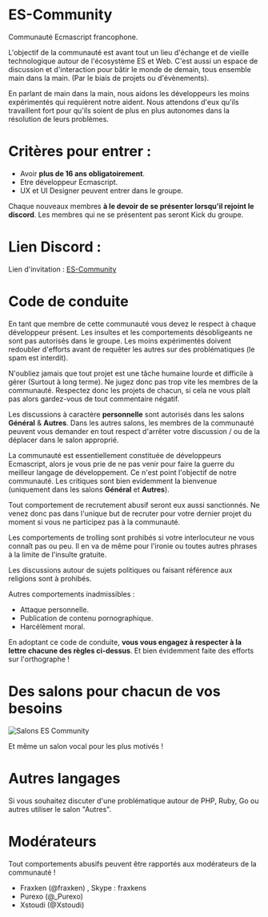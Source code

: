 # ES-Community
Communauté Ecmascript francophone.

L'objectif de la communauté est avant tout un lieu d'échange et de vieille technologique autour de l'écosystème ES et Web. C'est aussi un espace de discussion et d'interaction pour bâtir le monde de demain, tous ensemble main dans la main. (Par le biais de projets ou d'évènements). 

En parlant de main dans la main, nous aidons les développeurs les moins expérimentés qui requièrent notre aident. Nous attendons d'eux qu'ils travaillent fort pour qu'ils soient de plus en plus autonomes dans la résolution de leurs problèmes.

# Critères pour entrer : 

- Avoir **plus de 16 ans obligatoirement**.
- Etre développeur Ecmascript. 
- UX et UI Designer peuvent entrer dans le groupe. 

Chaque nouveaux membres **à le devoir de se présenter lorsqu'il rejoint le discord**. Les membres qui ne se présentent pas seront Kick du groupe.

# Lien Discord : 

Lien d'invitation : [ES-Community](https://discordapp.com/invite/0sRTKhyvzo78R44a)

# Code de conduite

En tant que membre de cette communauté vous devez le respect à chaque développeur présent. Les insultes et les comportements désobligeants ne sont pas autorisés dans le groupe. Les moins expérimentés doivent redoubler d'efforts avant de requêter les autres sur des problématiques (le spam est interdit). 

N'oubliez jamais que tout projet est une tâche humaine lourde et difficile à gérer (Surtout à long terme). Ne jugez donc pas trop vite les membres de la communauté. Respectez donc les projets de chacun, si cela ne vous plaît pas alors gardez-vous de tout commentaire négatif.

Les discussions à caractère **personnelle** sont autorisés dans les salons **Général** & **Autres**. Dans les autres salons, les membres de la communauté peuvent vous demander en tout respect d'arrêter votre discussion / ou de la déplacer dans le salon approprié.

La communauté est essentiellement constituée de développeurs Ecmascript, alors je vous prie de ne pas venir pour faire la guerre du meilleur langage de développement. Ce n'est point l'objectif de notre communauté. 
Les critiques sont bien evidemment la bienvenue (uniquement dans les salons **Général** et **Autres**). 

Tout comportement de recrutement abusif seront eux aussi sanctionnés. Ne venez donc pas dans l'unique but de recruter pour votre dernier projet du moment si vous ne participez pas à la communauté.

Les comportements de trolling sont prohibés si votre interlocuteur ne vous connaît pas ou peu. Il en va de même pour l'ironie ou toutes autres phrases à la limite de l'insulte gratuite. 

Les discussions autour de sujets politiques ou faisant référence aux religions sont à prohibés.

Autres comportements inadmissibles : 

- Attaque personnelle. 
- Publication de contenu pornographique. 
- Harcélèment moral.

En adoptant ce code de conduite, **vous vous engagez à respecter à la lettre chacune des règles ci-dessus**. Et bien évidemment faite des efforts sur l'orthographe ! 

# Des salons pour chacun de vos besoins  

![Salons ES Community](https://i.imgur.com/8BUCczi.png)

Et même un salon vocal pour les plus motivés ! 

# Autres langages 

Si vous souhaitez discuter d'une problématique autour de PHP, Ruby, Go ou autres utiliser le salon "Autres". 

# Modérateurs  

Tout comportements abusifs peuvent être rapportés aux modérateurs de la communauté ! 

- Fraxken (@fraxken) , Skype : fraxkens 
- Purexo (@_Purexo) 
- Xstoudi (@Xstoudi)
